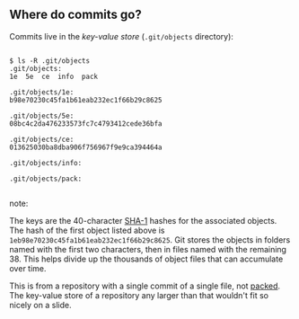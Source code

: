 ## Where do commits go?

Commits live in the *key-value store* (`.git/objects` directory):

<pre><code data-trim data-noescape>
$ <span class="fragment">ls -R .git/objects</span>
<span class="fragment">.git/objects:
1e  5e  ce  info  pack

.git/objects/1e:
b98e70230c45fa1b61eab232ec1f66b29c8625

.git/objects/5e:
08bc4c2da476233573fc7c4793412cede36bfa

.git/objects/ce:
013625030ba8dba906f756967f9e9ca394464a

.git/objects/info:

.git/objects/pack:
</span>
</code></pre>

note:

The keys are the 40-character [SHA-1](http://en.wikipedia.org/wiki/SHA-1) hashes for the associated objects. The hash of the first object listed above is `1eb98e70230c45fa1b61eab232ec1f66b29c8625`. Git stores the objects in folders named with the first two characters, then in files named with the remaining 38. This helps divide up the thousands of object files that can accumulate over time.

This is from a repository with a single commit of a single file, not [packed](http://git-scm.com/book/en/v2/Git-Internals-Packfiles). The key-value store of a repository any larger than that wouldn't fit so nicely on a slide.
